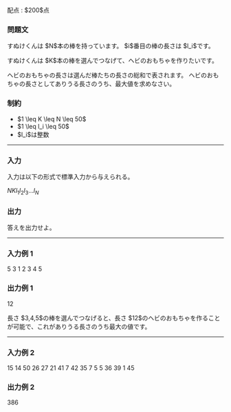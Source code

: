 
<div>

<span>

<span>

<p>
配点 : $200$点
</p>

<div>

<section>

### **問題文**

<p>
すぬけくんは $N$本の棒を持っています。
$i$番目の棒の長さは $l_i$です。
</p>

<p>
すぬけくんは $K$本の棒を選んでつなげて、ヘビのおもちゃを作りたいです。
</p>

<p>
ヘビのおもちゃの長さは選んだ棒たちの長さの総和で表されます。
ヘビのおもちゃの長さとしてありうる長さのうち、最大値を求めなさい。
</p>

</section>

</div>

<div>

<section>

### **制約**

<ul>

<li>
$1 \leq K \leq N \leq 50$
</li>

<li>
$1 \leq l_i \leq 50$
</li>

<li>
$l_i$は整数
</li>

</ul>

</section>

</div>

---

<div>

<div>

<section>

### **入力**

<p>
入力は以下の形式で標準入力から与えられる。
</p>

<div>

$N$$K$$l_1$$l_2$$l_3$$...$$l_{N}$
</div>

</section>

</div>

<div>

<section>

### **出力**

<p>
答えを出力せよ。
</p>

</section>

</div>

</div>

---

<div>

<section>

### **入力例 1**

<div>

5 3
1 2 3 4 5

</div>

</section>

</div>

<div>

<section>

### **出力例 1**

<div>

12

</div>

<p>
長さ $3,4,5$の棒を選んでつなげると、長さ $12$のヘビのおもちゃを作ることが可能で、これがありうる長さのうち最大の値です。
</p>

</section>

</div>

---

<div>

<section>

### **入力例 2**

<div>

15 14
50 26 27 21 41 7 42 35 7 5 5 36 39 1 45

</div>

</section>

</div>

<div>

<section>

### **出力例 2**

<div>

386

</div>

</section>

</div>

</span>

</span>

</div>
